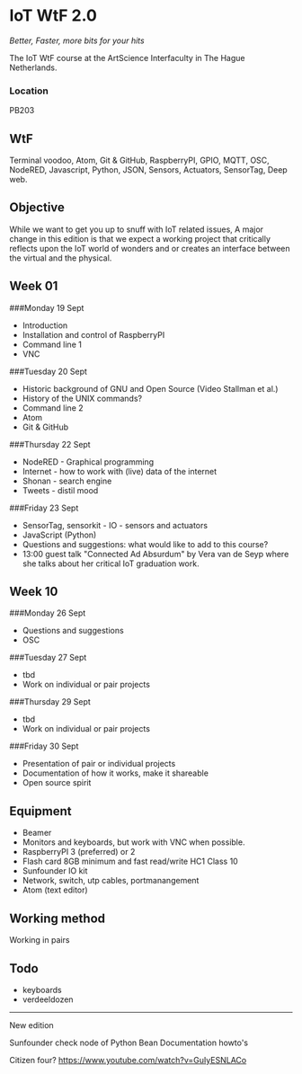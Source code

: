 # IoT WtF 2.0
*Better, Faster, more bits for your hits*

The IoT WtF course at the ArtScience Interfaculty in The Hague Netherlands.

### Location
PB203

## WtF
Terminal voodoo, Atom, Git & GitHub, RaspberryPI, GPIO, MQTT, OSC, NodeRED, Javascript, Python, JSON, Sensors, Actuators, SensorTag, Deep web.

## Objective
While we want to get you up to snuff with IoT related issues, A major change in this edition is that we expect a working project that critically reflects upon the IoT world of wonders and or creates an interface between the virtual and the physical.

## Week 01
###Monday 19 Sept
* Introduction 
* Installation and control of RaspberryPI
* Command line 1
* VNC

###Tuesday 20 Sept
* Historic background of GNU and Open Source (Video Stallman et al.)
* History of the UNIX commands?
* Command line 2
* Atom
* Git & GitHub

###Thursday 22 Sept
* NodeRED - Graphical programming
* Internet - how to work with (live) data of the internet
* Shonan - search engine
* Tweets - distil mood

###Friday 23 Sept
* SensorTag, sensorkit - IO - sensors and actuators
* JavaScript (Python)
* Questions and suggestions: what would like to add to this course?
* 13:00 guest talk "Connected Ad Absurdum" by Vera van de Seyp where she talks about her critical IoT graduation work.

## Week 10
###Monday 26 Sept
* Questions and suggestions
* OSC 

###Tuesday 27 Sept
* tbd
* Work on individual or pair projects

###Thursday 29 Sept
* tbd
* Work on individual or pair projects

###Friday 30 Sept
* Presentation of pair or individual projects
* Documentation of how it works, make it shareable
* Open source spirit

## Equipment
* Beamer
* Monitors and keyboards, but work with VNC when possible.
* RaspberryPI 3 (preferred) or 2
* Flash card 8GB minimum and fast read/write HC1 Class 10 
* Sunfounder IO kit
* Network, switch, utp cables, portmanangement
* Atom (text editor)

## Working method
Working in pairs

## Todo
- keyboards
- verdeeldozen

------------
New edition

Sunfounder check node of Python 
Bean
Documentation howto's

Citizen four?
https://www.youtube.com/watch?v=GuIyESNLACo
